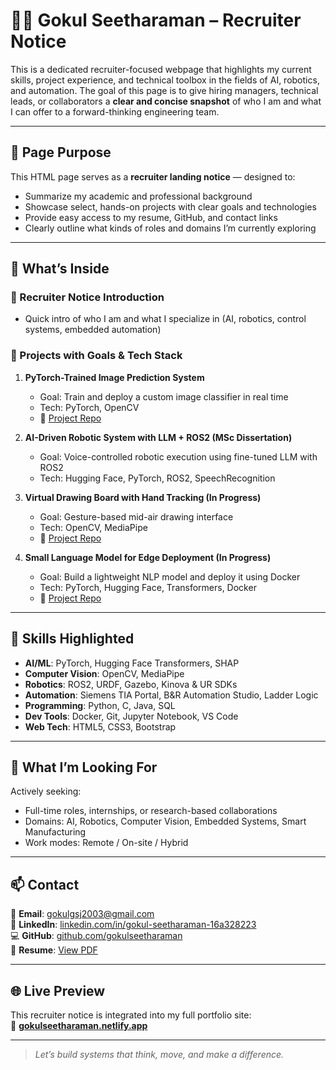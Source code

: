 # 🧑‍💼 Gokul Seetharaman – Recruiter Notice

This is a dedicated recruiter-focused webpage that highlights my current skills, project experience, and technical toolbox in the fields of AI, robotics, and automation. The goal of this page is to give hiring managers, technical leads, or collaborators a **clear and concise snapshot** of who I am and what I can offer to a forward-thinking engineering team.

---

## 📄 Page Purpose

This HTML page serves as a **recruiter landing notice** — designed to:
- Summarize my academic and professional background
- Showcase select, hands-on projects with clear goals and technologies
- Provide easy access to my resume, GitHub, and contact links
- Clearly outline what kinds of roles and domains I’m currently exploring

---

## 🧠 What’s Inside

### 🔹 Recruiter Notice Introduction
- Quick intro of who I am and what I specialize in (AI, robotics, control systems, embedded automation)

### 🔹 Projects with Goals & Tech Stack
1. **PyTorch-Trained Image Prediction System**
   - Goal: Train and deploy a custom image classifier in real time
   - Tech: PyTorch, OpenCV  
   - 🔗 [Project Repo](https://github.com/gokulseetharaman/Image-prediction)

2. **AI-Driven Robotic System with LLM + ROS2 (MSc Dissertation)**
   - Goal: Voice-controlled robotic execution using fine-tuned LLM with ROS2  
   - Tech: Hugging Face, PyTorch, ROS2, SpeechRecognition

3. **Virtual Drawing Board with Hand Tracking (In Progress)**
   - Goal: Gesture-based mid-air drawing interface  
   - Tech: OpenCV, MediaPipe  
   - 🔗 [Project Repo](https://github.com/gokulseetharaman/Virtual-drawing)

4. **Small Language Model for Edge Deployment (In Progress)**
   - Goal: Build a lightweight NLP model and deploy it using Docker  
   - Tech: PyTorch, Hugging Face, Transformers, Docker  
   - 🔗 [Project Repo](https://github.com/gokulseetharaman/SLM-devolopment)

---

## 🧰 Skills Highlighted

- **AI/ML**: PyTorch, Hugging Face Transformers, SHAP  
- **Computer Vision**: OpenCV, MediaPipe  
- **Robotics**: ROS2, URDF, Gazebo, Kinova & UR SDKs  
- **Automation**: Siemens TIA Portal, B&R Automation Studio, Ladder Logic  
- **Programming**: Python, C, Java, SQL  
- **Dev Tools**: Docker, Git, Jupyter Notebook, VS Code  
- **Web Tech**: HTML5, CSS3, Bootstrap

---

## 🎯 What I’m Looking For

Actively seeking:
- Full-time roles, internships, or research-based collaborations
- Domains: AI, Robotics, Computer Vision, Embedded Systems, Smart Manufacturing
- Work modes: Remote / On-site / Hybrid

---

## 📫 Contact

📧 **Email**: gokulgsj2003@gmail.com  
🔗 **LinkedIn**: [linkedin.com/in/gokul-seetharaman-16a328223](https://www.linkedin.com/in/gokul-seetharaman-16a328223)  
💻 **GitHub**: [github.com/gokulseetharaman](https://github.com/gokulseetharaman)  
📄 **Resume**: [View PDF](https://drive.google.com/file/d/1S1yN8BUhekg3blJS5CpmE7ssXSrid_mn/view)

---

## 🌐 Live Preview

This recruiter notice is integrated into my full portfolio site:  
🔗 **[gokulseetharaman.netlify.app](https://gokulseetharaman.netlify.app)**

---

> *Let’s build systems that think, move, and make a difference.*
